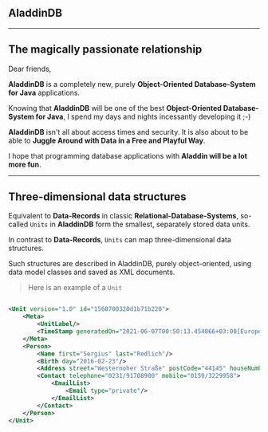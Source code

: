## AladdinDB

<hr>

## The magically passionate relationship

Dear friends, 

**AladdinDB** is a completely new, purely **Object-Oriented Database-System for Java** applications. 

Knowing that **AladdinDB** will be one of the best **Object-Oriented Database-System for Java**, I spend my days and nights incessantly developing it ;-) 

**AladdinDB** isn't all about access times and security.
It is also about to be able to **Juggle Around with Data in a Free and Playful Way**.

I hope that programming database applications with **Aladdin will be a lot more fun**.

<hr>

## Three-dimensional data structures

Equivalent to **Data-Records** in classic **Relational-Database-Systems**, so-called `Units` in **AladdinDB** form the smallest, separately stored data units. 

In contrast to **Data-Records**, `Units` can map three-dimensional data structures. 

Such structures are described in AladdinDB, purely object-oriented, using data model classes and saved as XML documents.

>Here is an example of a `Unit`
```xml

<Unit version="1.0" id="1560700320d1b71b220">
    <Meta>
        <UnitLabel/>
        <TimeStamp generatedOn="2021-06-07T00:50:13.454866+03:00[Europe/Istanbul]" modifiedOn="2021-06-07T00:50:13.454866+03:00[Europe/Istanbul]"/>
    </Meta>
    <Person>
        <Name first="Sergius" last="Redlich"/>
        <Birth day="2016-02-23"/>
        <Address street="Westernoher Straße" postCode="44145" houseNumber="76" city="Dortmund"/>
        <Contact telephone="0231/91708900" mobile="0150/3229958">
            <EmailList>
                <Email type="private"/>
            </EmailList>
        </Contact>
    </Person>
</Unit>

```
